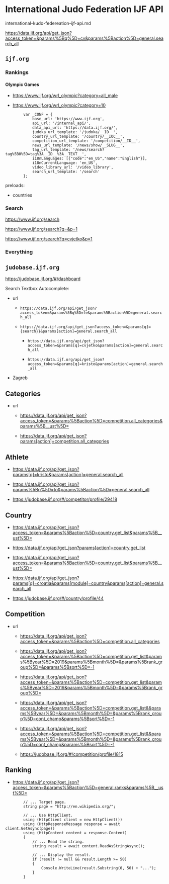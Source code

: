 # International Judo Federation IJF API

international-kudo-federeation-ijf-api.md

https://data.ijf.org/api/get_json?access_token=&params%5Bq%5D=cv&params%5Baction%5D=general.search_all

## `ijf.org`

### Rankings

#### Olympic Games

*   https://www.ijf.org/wrl_olympic?category=all_male

*   https://www.ijf.org/wrl_olympic?category=10

```
        var _CONF = {
            base_url: 'https://www.ijf.org',
            api_url: '/internal_api/',
            data_api_url: 'https://data.ijf.org/',
            judoka_url_template: '/judoka/__ID__',
            country_url_template: '/country/__IOC__',
            competition_url_template: '/competition/__ID__',
            news_url_template: '/news/show/__SLUG__',
            tag_url_template: '/news/search?tag%5B0%5D=tag%3A__ID__%3A__TEXT__',
            i18nLanguages: [{"code":"en_US","name":"English"}],
            i18nCurrentLanguage: 'en_US',
            video_library_url: '/video_library',
            search_url_template: '/search'
        };

```

preloads:

*   countries

### Search

https://www.ijf.org/search

https://www.ijf.org/search?q=&p=1

https://www.ijf.org/search?q=cvjetko&p=1


### Everything


## `judobase.ijf.org`

https://judobase.ijf.org/#/dashboard

Search Textbox Autocomplete:

*   url 

    *   `https://data.ijf.org/api/get_json?access_token=&params%5Bq%5D=fe&params%5Baction%5D=general.search_all`

    *   `https://data.ijf.org/api/get_json?access_token=&params[q]={search}}&params[action]=general.search_all`

        *   `https://data.ijf.org/api/get_json?access_token=&params[q]=cvjetko&params[action]=general.search_all`

        *   `https://data.ijf.org/api/get_json?access_token=&params[q]=kristo&params[action]=general.search_all`

*   Zagreb

## Categories

*   url

    *   https://data.ijf.org/api/get_json?access_token=&params%5Baction%5D=competition.all_categories&params%5B__ust%5D=

    *   https://data.ijf.org/api/get_json?params[action]=competition.all_categories

## Athlete

*   https://data.ijf.org/api/get_json?params[q]=kristo&params[action]=general.search_all

*   https://data.ijf.org/api/get_json?params%5Bq%5D=to&params%5Baction%5D=general.search_all

*   https://judobase.ijf.org/#/competitor/profile/29418

## Country

*   https://data.ijf.org/api/get_json?access_token=&params%5Baction%5D=country.get_list&params%5B__ust%5D=

*   https://data.ijf.org/api/get_json?params[action]=country.get_list

*   https://data.ijf.org/api/get_json?access_token=&params%5Baction%5D=country.get_list&params%5B__ust%5D=

*   https://data.ijf.org/api/get_json?params[q]=croatia&params[module]=country&params[action]=general.search_all

*   https://judobase.ijf.org/#/country/profile/44


## Competition

*   url

    *   https://data.ijf.org/api/get_json?access_token=&params%5Baction%5D=competition.all_categories

    *   https://data.ijf.org/api/get_json?access_token=&params%5Baction%5D=competition.get_list&params%5Byear%5D=2019&params%5Bmonth%5D=&params%5Brank_group%5D=&params%5Bsort%5D=-1

    *   https://data.ijf.org/api/get_json?access_token=&params%5Baction%5D=competition.get_list&params%5Byear%5D=2019&params%5Bmonth%5D=&params%5Brank_group%5D=

    *   https://data.ijf.org/api/get_json?access_token=&params%5Baction%5D=competition.get_list&&params%5Byear%5D=&params%5Bmonth%5D=&params%5Brank_group%5D=cont_champ&params%5Bsort%5D=-1

    *   https://data.ijf.org/api/get_json?access_token=&params%5Baction%5D=competition.get_list&&params%5Byear%5D=&params%5Bmonth%5D=&params%5Brank_group%5D=cont_champ&params%5Bsort%5D=-1

    *   https://judobase.ijf.org/#/competition/profile/1815

## Ranking

*   https://data.ijf.org/api/get_json?access_token=&params%5Baction%5D=general.ranks&params%5B__ust%5D=


```
        // ... Target page.
        string page = "http://en.wikipedia.org/";

        // ... Use HttpClient.
        using (HttpClient client = new HttpClient())
        using (HttpResponseMessage response = await client.GetAsync(page))
        using (HttpContent content = response.Content)
        {
            // ... Read the string.
            string result = await content.ReadAsStringAsync();

            // ... Display the result.
            if (result != null && result.Length >= 50)
            {
                Console.WriteLine(result.Substring(0, 50) + "...");
            }
        }
```
